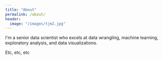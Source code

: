 ```yaml
---
title: "About"
permalink: /about/
header:
  image: "/images/tjm2.jpg"
---
```


I'm a senior data scientist who excels at data wrangling, machine learning, exploratory analysis, and data visualizations.

Etc, etc, etc

